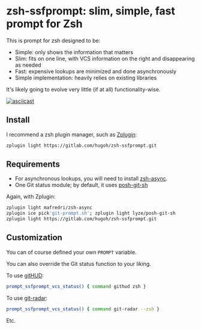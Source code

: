 # zsh-ssfprompt: slim, simple, fast prompt for Zsh

This is prompt for zsh designed to be:
- Simple: only shows the information that matters
- Slim: fits on one line, with VCS information on the right and disappearing as needed
- Fast: expensive lookups are minimized and done asynchronously
- Simple implementation: heavily relies on existing libraries

It's likely going to evolve very little (if at all) functionality-wise.

[![asciicast](https://asciinema.org/a/286672.png)](https://asciinema.org/a/286672)

## Install

I recommend a zsh plugin manager, such as [Zplugin](https://github.com/zdharma/zplugin):

```sh
zplugin light https://gitlab.com/hugoh/zsh-ssfprompt.git
```

## Requirements

* For asynchronous lookups, you will need to install [zsh-async](https://github.com/mafredri/zsh-async).
* One Git status module; by default, it uses [posh-git-sh](https://github.com/lyze/posh-git-sh)

Again, with Zplugin:

```sh
zplugin light mafredri/zsh-async
zplugin ice pick'git-prompt.sh'; zplugin light lyze/posh-git-sh
zplugin light https://gitlab.com/hugoh/zsh-ssfprompt.git
```

## Customization

You can of course defined your own `PROMPT` variable.

You can also override the Git status function to your liking.

To use [gitHUD](https://github.com/gbataille/gitHUD):

```sh
prompt_ssfprompt_vcs_status() { command githud zsh }
```

To use [git-radar](https://github.com/michaeldfallen/git-radar):

```sh
prompt_ssfprompt_vcs_status() { command git-radar --zsh }
```

Etc.